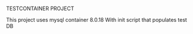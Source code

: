 TESTCONTAINER PROJECT

This project uses mysql container 8.0.18
With init script that populates test DB

